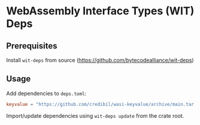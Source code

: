 # WebAssembly Interface Types (WIT) Deps

## Prerequisites

Install `wit-deps` from source (https://github.com/bytecodealliance/wit-deps)

## Usage

Add dependencies to `deps.toml`:

```toml
keyvalue = "https://github.com/credibil/wasi-keyvalue/archive/main.tar.gz"  
```

Import/update dependencies using `wit-deps update` from the crate root.

